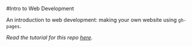 #Intro to Web Development

An introduction to web development: making your own website using `gh-pages`.

*Read the tutorial for this repo [here]().*
